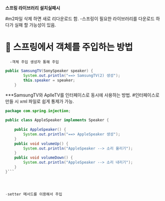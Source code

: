 

**스프링 라이브러리 설치실패시**

#m2파일 삭제 하면 새로 리다운로드 함.
 -스프링이 필요한 라이브러리를 다운로드 하다가 실패 할 가능성이 있음.


# 💎 스프링에서 객체를 주입하는 방법
      -객체 주입 생성자 통해 주입
```java
public SamsungTV(SonySpeaker speaker) {
		System.out.println("==> SamsungTV(2) 생성");
		this.speaker = speaker;
	}
```

***SamsungTV와 AplleTV를 인터페이스로 동시에 사용하는 방법.
#인터페이스로 만들 시 xml 파일로 쉽게 통제가 가능.
```java
package com.spring.injection;

public class AppleSpeaker implements Speaker {
	
	public AppleSpeaker() {
		System.out.println("==> AppleSpeaker 생성");
	}
	public void volumeUp() {
		System.out.println("AppleSpeaker --> 소리 올리기");
	}
	public void volumeDown() {
		System.out.println("AppleSpeaker --> 소리 내리기");
	}
}```




-setter 메서드를 이용해서 주입

